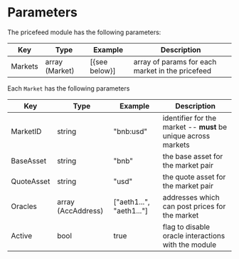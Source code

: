 <!--
order: 5
-->

# Parameters

The pricefeed module has the following parameters:

| Key        | Type           | Example       | Description                                      |
|------------|----------------|---------------|--------------------------------------------------|
| Markets    | array (Market) | [{see below}] | array of params for each market in the pricefeed |

Each `Market` has the following parameters

| Key        | Type               | Example                  | Description                                                    |
|------------|--------------------|--------------------------|----------------------------------------------------------------|
| MarketID   | string             | "bnb:usd"                | identifier for the market -- **must** be unique across markets |
| BaseAsset  | string             | "bnb"                    | the base asset for the market pair                             |
| QuoteAsset | string             | "usd"                    | the quote asset for the market pair                            |
| Oracles    | array (AccAddress) | ["aeth1...", "aeth1..."] | addresses which can post prices for the market                 |
| Active     | bool               | true                     | flag to disable oracle interactions with the module            |
